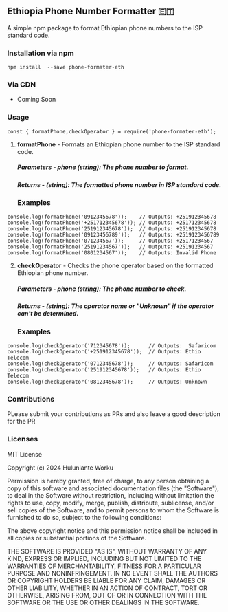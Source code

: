 ## Ethiopia Phone Number Formatter 🇪🇹

A simple npm package to format Ethiopian phone numbers to the ISP standard code.

### Installation via npm

```
npm install  --save phone-formater-eth
```

### Via CDN

* Coming Soon
 
### Usage
 ```
 const { formatPhone,checkOperator } = require('phone-formater-eth');
 ```

1. <b>formatPhone</b> - Formats an Ethiopian phone number to the ISP standard code.
     ##### Parameters - phone (string): The phone number to format.
     ##### Returns  - (string): The formatted phone number in ISP standard code.
     ### Examples

```
console.log(formatPhone('0912345678'));    // Outputs: +251912345678
console.log(formatPhone('+251712345678')); // Outputs: +251712345678
console.log(formatPhone('251912345678'));  // Outputs: +251912345678
console.log(formatPhone('09123456789'));   // Outputs: +2519123456789
console.log(formatPhone('071234567'));     // Outputs: +25171234567
console.log(formatPhone('25191234567'));   // Outputs: +25191234567
console.log(formatPhone('0801234567'));    // Outputs: Invalid Phone
```

2. <b>checkOperator</b> - Checks the phone operator based on the formatted Ethiopian phone number.
    ##### Parameters - phone (string): The phone number to check.
    ##### Returns  - (string): The operator name or "Unknown" if the operator can't be determined.
    ### Examples

```
console.log(checkOperator('712345678'));      // Outputs:  Safaricom
console.log(checkOperator('+251912345678'));  // Outputs: Ethio Telecom
console.log(checkOperator('0712345678'));     // Outputs: Safaricom
console.log(checkOperator('251912345678'));   // Outputs: Ethio Telecom
console.log(checkOperator('0812345678'));     // Outputs: Unknown
```


### Contributions
PLease submit your contributions as PRs and also leave a good description for the PR




### Licenses
MIT License


Copyright (c) 2024 Hulunlante Worku

Permission is hereby granted, free of charge, to any person obtaining a copy
of this software and associated documentation files (the "Software"), to deal
in the Software without restriction, including without limitation the rights
to use, copy, modify, merge, publish, distribute, sublicense, and/or sell
copies of the Software, and to permit persons to whom the Software is
furnished to do so, subject to the following conditions:

The above copyright notice and this permission notice shall be included in all
copies or substantial portions of the Software.

THE SOFTWARE IS PROVIDED "AS IS", WITHOUT WARRANTY OF ANY KIND, EXPRESS OR
IMPLIED, INCLUDING BUT NOT LIMITED TO THE WARRANTIES OF MERCHANTABILITY,
FITNESS FOR A PARTICULAR PURPOSE AND NONINFRINGEMENT. IN NO EVENT SHALL THE
AUTHORS OR COPYRIGHT HOLDERS BE LIABLE FOR ANY CLAIM, DAMAGES OR OTHER
LIABILITY, WHETHER IN AN ACTION OF CONTRACT, TORT OR OTHERWISE, ARISING FROM,
OUT OF OR IN CONNECTION WITH THE SOFTWARE OR THE USE OR OTHER DEALINGS IN THE
SOFTWARE.